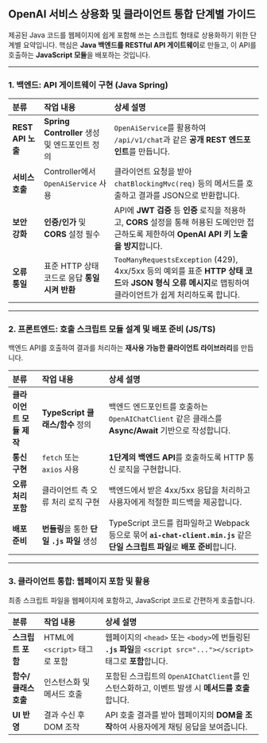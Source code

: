 ## OpenAI 서비스 상용화 및 클라이언트 통합 단계별 가이드

제공된 Java 코드를 웹페이지에 쉽게 포함해 쓰는 스크립트 형태로 상용화하기 위한 단계별 요약입니다. 핵심은 **Java 백엔드를 RESTful API 게이트웨이**로 만들고, 이 API를 호출하는 **JavaScript 모듈**을 배포하는 것입니다.

---

### 1. 백엔드: API 게이트웨이 구현 (Java Spring) 

| 분류 | 작업 내용 | 상세 설명 |
| :--- | :--- | :--- |
| **REST API 노출** | **Spring Controller** 생성 및 엔드포인트 정의 | `OpenAiService`를 활용하여 `/api/v1/chat`과 같은 **공개 REST 엔드포인트**를 만듭니다. |
| **서비스 호출** | Controller에서 `OpenAiService` 사용 | 클라이언트 요청을 받아 `chatBlockingMvc(req)` 등의 메서드를 호출하고 결과를 JSON으로 반환합니다. |
| **보안 강화** | **인증/인가** 및 **CORS** 설정 필수 | API에 **JWT 검증** 등 **인증** 로직을 적용하고, **CORS** 설정을 통해 허용된 도메인만 접근하도록 제한하여 **OpenAI API 키 노출을 방지**합니다. |
| **오류 통일** | 표준 HTTP 상태 코드로 응답 **통일시켜 반환** | `TooManyRequestsException` (429), 4xx/5xx 등의 예외를 표준 **HTTP 상태 코드**와 **JSON 형식 오류 메시지**로 맵핑하여 클라이언트가 쉽게 처리하도록 합니다. |

---

### 2. 프론트엔드: 호출 스크립트 모듈 설계 및 배포 준비 (JS/TS) 

백엔드 API를 호출하여 결과를 처리하는 **재사용 가능한 클라이언트 라이브러리**를 만듭니다.

| 분류 | 작업 내용 | 상세 설명 |
| :--- | :--- | :--- |
| **클라이언트 모듈 제작** | **TypeScript 클래스/함수** 정의 | 백엔드 엔드포인트를 호출하는 `OpenAIChatClient` 같은 클래스를 **Async/Await** 기반으로 작성합니다. |
| **통신 구현** | `fetch` 또는 `axios` 사용 | **1단계의 백엔드 API**를 호출하도록 HTTP 통신 로직을 구현합니다. |
| **오류 처리 포함** | 클라이언트 측 오류 처리 로직 구현 | 백엔드에서 받은 4xx/5xx 응답을 처리하고 사용자에게 적절한 피드백을 제공합니다. |
| **배포 준비** | **번들링**을 통한 **단일 `.js` 파일** 생성 | TypeScript 코드를 컴파일하고 Webpack 등으로 묶어 **`ai-chat-client.min.js`** 같은 **단일 스크립트 파일**로 **배포 준비**합니다. |

---

### 3. 클라이언트 통합: 웹페이지 포함 및 활용 

최종 스크립트 파일을 웹페이지에 포함하고, JavaScript 코드로 간편하게 호출합니다.

| 분류 | 작업 내용 | 상세 설명 |
| :--- | :--- | :--- |
| **스크립트 포함** | HTML에 `<script>` 태그로 포함 | 웹페이지의 `<head>` 또는 `<body>`에 번들링된 **`.js` 파일**을 `<script src="..."></script>` 태그로 **포함**합니다. |
| **함수/클래스 호출** | 인스턴스화 및 메서드 호출 | 포함된 스크립트의 `OpenAIChatClient`를 인스턴스화하고, 이벤트 발생 시 **메서드를 호출**합니다. |
| **UI 반영** | 결과 수신 후 DOM 조작 | API 호출 결과를 받아 웹페이지의 **DOM을 조작**하여 사용자에게 채팅 응답을 보여줍니다. |
